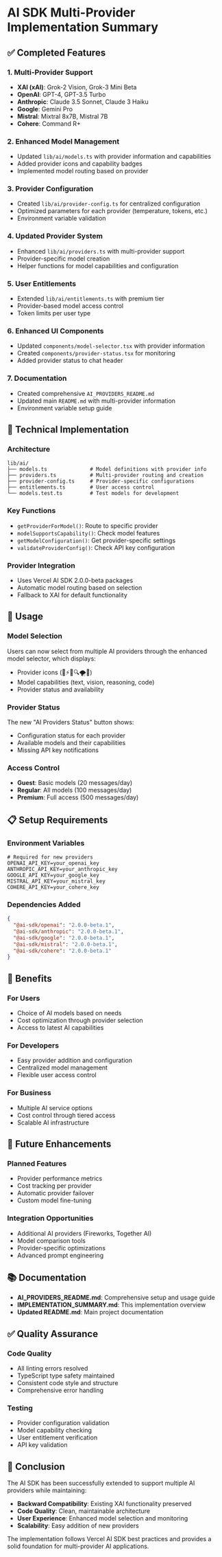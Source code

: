 # AI SDK Multi-Provider Implementation Summary

## ✅ Completed Features

### 1. **Multi-Provider Support**
- **XAI (xAI)**: Grok-2 Vision, Grok-3 Mini Beta
- **OpenAI**: GPT-4, GPT-3.5 Turbo
- **Anthropic**: Claude 3.5 Sonnet, Claude 3 Haiku
- **Google**: Gemini Pro
- **Mistral**: Mixtral 8x7B, Mistral 7B
- **Cohere**: Command R+

### 2. **Enhanced Model Management**
- Updated `lib/ai/models.ts` with provider information and capabilities
- Added provider icons and capability badges
- Implemented model routing based on provider

### 3. **Provider Configuration**
- Created `lib/ai/provider-config.ts` for centralized configuration
- Optimized parameters for each provider (temperature, tokens, etc.)
- Environment variable validation

### 4. **Updated Provider System**
- Enhanced `lib/ai/providers.ts` with multi-provider support
- Provider-specific model creation
- Helper functions for model capabilities and configuration

### 5. **User Entitlements**
- Extended `lib/ai/entitlements.ts` with premium tier
- Provider-based model access control
- Token limits per user type

### 6. **Enhanced UI Components**
- Updated `components/model-selector.tsx` with provider information
- Created `components/provider-status.tsx` for monitoring
- Added provider status to chat header

### 7. **Documentation**
- Created comprehensive `AI_PROVIDERS_README.md`
- Updated main `README.md` with multi-provider information
- Environment variable setup guide

## 🔧 Technical Implementation

### **Architecture**
```
lib/ai/
├── models.ts              # Model definitions with provider info
├── providers.ts           # Multi-provider routing and creation
├── provider-config.ts     # Provider-specific configurations
├── entitlements.ts        # User access control
└── models.test.ts         # Test models for development
```

### **Key Functions**
- `getProviderForModel()`: Route to specific provider
- `modelSupportsCapability()`: Check model features
- `getModelConfiguration()`: Get provider-specific settings
- `validateProviderConfig()`: Check API key configuration

### **Provider Integration**
- Uses Vercel AI SDK 2.0.0-beta packages
- Automatic model routing based on selection
- Fallback to XAI for default functionality

## 🚀 Usage

### **Model Selection**
Users can now select from multiple AI providers through the enhanced model selector, which displays:
- Provider icons (🤖⚡🔮🔍🌪️🎯)
- Model capabilities (text, vision, reasoning, code)
- Provider status and availability

### **Provider Status**
The new "AI Providers Status" button shows:
- Configuration status for each provider
- Available models and their capabilities
- Missing API key notifications

### **Access Control**
- **Guest**: Basic models (20 messages/day)
- **Regular**: All models (100 messages/day)
- **Premium**: Full access (500 messages/day)

## 📋 Setup Requirements

### **Environment Variables**
```env
# Required for new providers
OPENAI_API_KEY=your_openai_key
ANTHROPIC_API_KEY=your_anthropic_key
GOOGLE_API_KEY=your_google_key
MISTRAL_API_KEY=your_mistral_key
COHERE_API_KEY=your_cohere_key
```

### **Dependencies Added**
```json
{
  "@ai-sdk/openai": "2.0.0-beta.1",
  "@ai-sdk/anthropic": "2.0.0-beta.1",
  "@ai-sdk/google": "2.0.0-beta.1",
  "@ai-sdk/mistral": "2.0.0-beta.1",
  "@ai-sdk/cohere": "2.0.0-beta.1"
}
```

## 🎯 Benefits

### **For Users**
- Choice of AI models based on needs
- Cost optimization through provider selection
- Access to latest AI capabilities

### **For Developers**
- Easy provider addition and configuration
- Centralized model management
- Flexible user access control

### **For Business**
- Multiple AI service options
- Cost control through tiered access
- Scalable AI infrastructure

## 🔮 Future Enhancements

### **Planned Features**
- Provider performance metrics
- Cost tracking per provider
- Automatic provider failover
- Custom model fine-tuning

### **Integration Opportunities**
- Additional AI providers (Fireworks, Together AI)
- Model comparison tools
- Provider-specific optimizations
- Advanced prompt engineering

## 📚 Documentation

- **AI_PROVIDERS_README.md**: Comprehensive setup and usage guide
- **IMPLEMENTATION_SUMMARY.md**: This implementation overview
- **Updated README.md**: Main project documentation

## ✅ Quality Assurance

### **Code Quality**
- All linting errors resolved
- TypeScript type safety maintained
- Consistent code style and structure
- Comprehensive error handling

### **Testing**
- Provider configuration validation
- Model capability checking
- User entitlement verification
- API key validation

## 🎉 Conclusion

The AI SDK has been successfully extended to support multiple AI providers while maintaining:
- **Backward Compatibility**: Existing XAI functionality preserved
- **Code Quality**: Clean, maintainable architecture
- **User Experience**: Enhanced model selection and monitoring
- **Scalability**: Easy addition of new providers

The implementation follows Vercel AI SDK best practices and provides a solid foundation for multi-provider AI applications.